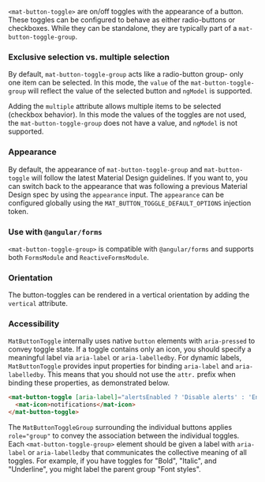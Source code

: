`<mat-button-toggle>` are on/off toggles with the appearance of a button. These toggles can be
configured to behave as either radio-buttons or checkboxes. While they can be standalone, they are
typically part of a `mat-button-toggle-group`.


<!-- example(button-toggle-overview) -->

### Exclusive selection vs. multiple selection
By default, `mat-button-toggle-group` acts like a radio-button group- only one item can be selected.
In this mode, the `value` of the `mat-button-toggle-group` will reflect the value of the selected
button and `ngModel` is supported.

Adding the `multiple` attribute allows multiple items to be selected (checkbox behavior). In this
mode the values of the toggles are not used, the `mat-button-toggle-group` does not have a value,
and `ngModel` is not supported.

<!-- example(button-toggle-mode) -->

### Appearance
By default, the appearance of `mat-button-toggle-group` and `mat-button-toggle` will follow the
latest Material Design guidelines. If you want to, you can switch back to the appearance that was
following a previous Material Design spec by using the `appearance` input. The `appearance` can
be configured globally using the `MAT_BUTTON_TOGGLE_DEFAULT_OPTIONS` injection token.

<!-- example(button-toggle-appearance) -->

### Use with `@angular/forms`
`<mat-button-toggle-group>` is compatible with `@angular/forms` and supports both `FormsModule`
and `ReactiveFormsModule`.

### Orientation
The button-toggles can be rendered in a vertical orientation by adding the `vertical` attribute.

### Accessibility
`MatButtonToggle` internally uses native `button` elements with `aria-pressed` to convey toggle
state. If a toggle contains only an icon, you should specify a meaningful label via `aria-label`
or `aria-labelledby`. For dynamic labels, `MatButtonToggle` provides input properties for binding
`aria-label` and `aria-labelledby`. This means that you should not use the `attr.` prefix when
binding these properties, as demonstrated below.

```html
<mat-button-toggle [aria-label]="alertsEnabled ? 'Disable alerts' : 'Enable alerts'">
  <mat-icon>notifications</mat-icon>
</mat-button-toggle>
```

The `MatButtonToggleGroup` surrounding the individual buttons applies
`role="group"` to convey the association between the individual toggles. Each
`<mat-button-toggle-group>` element should be given a label with `aria-label` or `aria-labelledby`
that communicates the collective meaning of all toggles. For example, if you have toggles for
"Bold", "Italic", and "Underline", you might label the parent group "Font styles".
